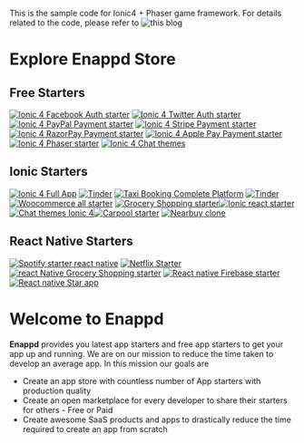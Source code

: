 This is the sample code for Ionic4 + Phaser game framework. For details related to the code, please refer to ![this blog](https-medium-com-enappd-how-to-create-mobile-games-pwa-with-ionic4-and-phaser-7fb1e917678e)

# Explore Enappd Store
## Free Starters
[![Ionic 4 Facebook Auth starter](https://www.dropbox.com/s/k3w3qwicc6z2dh7/fb_250x250.jpg?raw=1)](https://store.enappd.com/product/ionic-4-facebook-login-with-firebase/) [![Ionic 4 Twitter Auth starter](https://www.dropbox.com/s/bx8du77d7e0z5z1/twitter_250x250.jpg?raw=1)](https://store.enappd.com/product/ionic-4-twitter-login-with-firebase/) [![Ionic 4 PayPal Payment starter](https://www.dropbox.com/s/91tghp24l5sk2u1/paypal_250x250.jpg?raw=1)](https://store.enappd.com/product/ionic-4-paypal-payment-starter/) [![Ionic 4 Stripe Payment starter](https://www.dropbox.com/s/xpwbaqtvxktj75l/stripe_250x250.jpg?raw=1)](https://store.enappd.com/product/ionic-4-stripe-payment-starter/) [![Ionic 4 RazorPay Payment starter](https://www.dropbox.com/s/2at6kwjupskc01p/razor_250x250.jpg?raw=1)](https://store.enappd.com/product/ionic-4-razorpay-payment-starter/) [![Ionic 4 Apple Pay Payment starter](https://www.dropbox.com/s/shm8xjtvnzquruq/apPay_250x250.jpg?raw=1)](https://store.enappd.com/product/ionic-4-apple-pay-starter/) [![Ionic 4 Phaser starter](https://www.dropbox.com/s/lvy9cnyk8j24f11/phaser_250x250.jpg?raw=1)](https://store.enappd.com/product/ionic-phaser-game-framework-ionic-4/) [![Ionic 4 Chat themes](https://www.dropbox.com/s/hqo1k8mtqjw9e64/250x250.jpg?raw=1)](https://store.enappd.com/product/free-chat-themes-ionic4/)

## Ionic Starters
[![Ionic 4 Full App](https://www.dropbox.com/s/js6o4tyftmhs51f/fullAppV4.jpg?raw=1)](https://store.enappd.com/product/ionic-4-full-app/) [![Tinder](https://www.dropbox.com/s/ifgl1i9rucrgv9c/tinder.jpg?raw=1)](https://store.enappd.com/product/dating-app-starter-ionic4-tinder-clone/) [![Taxi Booking Complete Platform](https://www.dropbox.com/s/ycdiqz2kvqp0goh/taxi-platform.jpg?raw=1)](https://store.enappd.com/product/taxi-booking-complete-platform/) [![Tinder](https://www.dropbox.com/s/lswzbpb7frkeq2i/short-news.jpg?raw=1)](https://store.enappd.com/product/short-viral-news-app-ionic-4/)[![Woocommerce all starter](https://www.dropbox.com/s/91w4h33g4sc75bp/shoppr.jpg?raw=1)](https://store.enappd.com/product/ionic-4-woocommerce-starter/) [![Grocery Shopping starter](https://www.dropbox.com/s/o5b6xmclh9gv3rs/Ionic4-grocery.jpg?raw=1)](https://store.enappd.com/product/grocery-shopping-full-app-ionic-4/)[![Ionic react starter](https://www.dropbox.com/s/uv53dsttgihfcpc/ionic-react.jpg?raw=1)](https://store.enappd.com/product/ionic-react-full-app-capacitor/) [![Chat themes Ionic 4](https://www.dropbox.com/s/l0qqwhglba26i2w/chatter.jpg?raw=1)](https://store.enappd.com/product/chat-themes-ionic4/)[![Carpool starter](https://www.dropbox.com/s/95bfpaamgwcdv8i/carpool-300x190.png?raw=1)](https://store.enappd.com/product/carpool-app-starter/)    [![Nearbuy clone](https://www.dropbox.com/s/795wjwma45n0yum/nearbuy.png?raw=1)](https://store.enappd.com/product/coupon-app-starter-ionic4-nearbuy-clone/) 

## React Native Starters
[![Spotify starter react native](https://www.dropbox.com/s/rvcb7gkf1hc3ehk/audrix-300x200.jpg?raw=1)](https://store.enappd.com/product/spotify-style-music-app-starter/) [![Netflix Starter](https://www.dropbox.com/s/jakjqr984ybuyk2/netflix.jpg?raw=1)](https://store.enappd.com/product/netflix-style-video-streaming-app-starter/) [![react Native Grocery Shopping starter](https://www.dropbox.com/s/taenejrp8mo1th6/RN-grocery.jpg?raw=1)](https://store.enappd.com/product/react-native-grocery-shopping-starter/) [![React native Firebase starter](https://www.dropbox.com/s/isbv2liz5kwpqtx/RN-fire-starter.jpg?raw=1)](https://store.enappd.com/product/react-native-firebase-starter-kit/) [![React native Star app](https://www.dropbox.com/s/g1cvke5g9f6w6sz/star.jpg?raw=1)](https://store.enappd.com/product/react-native-tinder-netflix-whatsapp/)

# Welcome to Enappd

**Enappd** provides you latest app starters and free app starters to get your app up and running. We are on our mission to reduce the time taken to develop an average app. In this mission our goals are 

- Create an app store with countless number of App starters with production quality
- Create an open marketplace for every developer to share their starters for others - Free or Paid
- Create awesome SaaS products and apps to drastically reduce the time required to create an app from scratch

